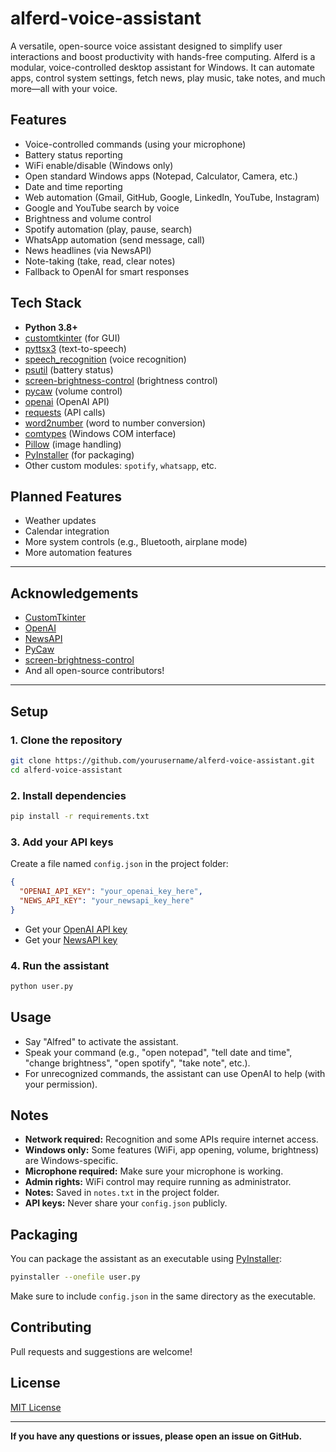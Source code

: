 # alferd-voice-assistant
A versatile, open-source voice assistant designed to simplify user interactions and boost productivity with hands-free computing.
Alferd is a modular, voice-controlled desktop assistant for Windows. It can automate apps, control system settings, fetch news, play music, take notes, and much more—all with your voice.

## Features

- Voice-controlled commands (using your microphone)
- Battery status reporting
- WiFi enable/disable (Windows only)
- Open standard Windows apps (Notepad, Calculator, Camera, etc.)
- Date and time reporting
- Web automation (Gmail, GitHub, Google, LinkedIn, YouTube, Instagram)
- Google and YouTube search by voice
- Brightness and volume control
- Spotify automation (play, pause, search)
- WhatsApp automation (send message, call)
- News headlines (via NewsAPI)
- Note-taking (take, read, clear notes)
- Fallback to OpenAI for smart responses

## Tech Stack

- **Python 3.8+**
- [customtkinter](https://github.com/TomSchimansky/CustomTkinter) (for GUI)
- [pyttsx3](https://pypi.org/project/pyttsx3/) (text-to-speech)
- [speech_recognition](https://pypi.org/project/SpeechRecognition/) (voice recognition)
- [psutil](https://pypi.org/project/psutil/) (battery status)
- [screen-brightness-control](https://pypi.org/project/screen-brightness-control/) (brightness control)
- [pycaw](https://pypi.org/project/pycaw/) (volume control)
- [openai](https://pypi.org/project/openai/) (OpenAI API)
- [requests](https://pypi.org/project/requests/) (API calls)
- [word2number](https://pypi.org/project/word2number/) (word to number conversion)
- [comtypes](https://pypi.org/project/comtypes/) (Windows COM interface)
- [Pillow](https://pypi.org/project/Pillow/) (image handling)
- [PyInstaller](https://pyinstaller.org/) (for packaging)
- Other custom modules: `spotify`, `whatsapp`, etc.


## Planned Features

- Weather updates
- Calendar integration
- More system controls (e.g., Bluetooth, airplane mode)
- More automation features

---

## Acknowledgements

- [CustomTkinter](https://github.com/TomSchimansky/CustomTkinter)
- [OpenAI](https://openai.com/)
- [NewsAPI](https://newsapi.org/)
- [PyCaw](https://github.com/AndreMiras/pycaw)
- [screen-brightness-control](https://github.com/CoffeePanda0/screen-brightness-control)
- And all open-source contributors!

---

## Setup

### 1. Clone the repository

```bash
git clone https://github.com/yourusername/alferd-voice-assistant.git
cd alferd-voice-assistant
```

### 2. Install dependencies

```bash
pip install -r requirements.txt
```

### 3. Add your API keys

Create a file named `config.json` in the project folder:

```json
{
  "OPENAI_API_KEY": "your_openai_key_here",
  "NEWS_API_KEY": "your_newsapi_key_here"
}
```

- Get your [OpenAI API key](https://platform.openai.com/account/api-keys)
- Get your [NewsAPI key](https://newsapi.org/)

### 4. Run the assistant

```bash
python user.py
```

## Usage

- Say "Alfred" to activate the assistant.
- Speak your command (e.g., "open notepad", "tell date and time", "change brightness", "open spotify", "take note", etc.).
- For unrecognized commands, the assistant can use OpenAI to help (with your permission).

## Notes

- **Network required:** Recognition and some APIs require internet access.
- **Windows only:** Some features (WiFi, app opening, volume, brightness) are Windows-specific.
- **Microphone required:** Make sure your microphone is working.
- **Admin rights:** WiFi control may require running as administrator.
- **Notes:** Saved in `notes.txt` in the project folder.
- **API keys:** Never share your `config.json` publicly.

## Packaging

You can package the assistant as an executable using [PyInstaller](https://pyinstaller.org/):

```bash
pyinstaller --onefile user.py
```

Make sure to include `config.json` in the same directory as the executable.

## Contributing

Pull requests and suggestions are welcome!

## License

[MIT License](LICENSE)

---

**If you have any questions or issues, please open an issue on GitHub.**